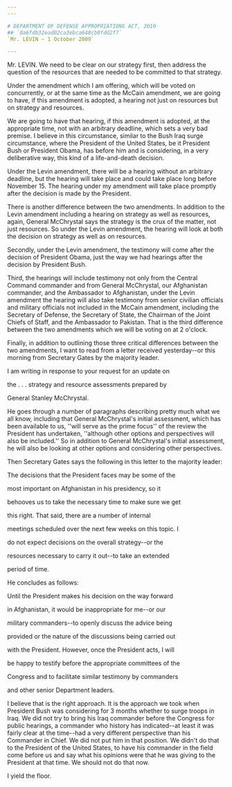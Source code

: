 ```yaml
---
---

# DEPARTMENT OF DEFENSE APPROPRIATIONS ACT, 2010
## `0a6fdb32ead02ca3ebca648cb0fdd2f7`
`Mr. LEVIN — 1 October 2009`

---
```



Mr. LEVIN. We need to be clear on our strategy first, then address 
the question of the resources that are needed to be committed to that 
strategy.

Under the amendment which I am offering, which will be voted on 
concurrently, or at the same time as the McCain amendment, we are going 
to have, if this amendment is adopted, a hearing not just on resources 
but on strategy and resources.

We are going to have that hearing, if this amendment is adopted, at 
the appropriate time, not with an arbitrary deadline, which sets a very 
bad premise. I believe in this circumstance, similar to the Bush Iraq 
surge circumstance, where the President of the United States, be it 
President Bush or President Obama, has before him and is considering, 
in a very deliberative way, this kind of a life-and-death decision.

Under the Levin amendment, there will be a hearing without an 
arbitrary deadline, but the hearing will take place and could take 
place long before November 15. The hearing under my amendment will take 
place promptly after the decision is made by the President.

There is another difference between the two amendments. In addition 
to the Levin amendment including a hearing on strategy as well as 
resources, again, General McChrystal says the strategy is the crux of 
the matter, not just resources. So under the Levin amendment, the 
hearing will look at both the decision on strategy as well as on 
resources.


Secondly, under the Levin amendment, the testimony will come after 
the decision of President Obama, just the way we had hearings after the 
decision by President Bush.

Third, the hearings will include testimony not only from the Central 
Command commander and from General McChrystal, our Afghanistan 
commander, and the Ambassador to Afghanistan, under the Levin amendment 
the hearing will also take testimony from senior civilian officials and 
military officials not included in the McCain amendment, including the 
Secretary of Defense, the Secretary of State, the Chairman of the Joint 
Chiefs of Staff, and the Ambassador to Pakistan. That is the third 
difference between the two amendments which we will be voting on at 2 
o'clock.

Finally, in addition to outlining those three critical differences 
between the two amendments, I want to read from a letter received 
yesterday--or this morning from Secretary Gates by the majority leader.




 I am writing in response to your request for an update on 


 the . . . strategy and resource assessments prepared by 


 General Stanley McChrystal.


He goes through a number of paragraphs describing pretty much what we 
all know, including that General McChrystal's initial assessment, which 
has been available to us, ''will serve as the prime focus'' of the 
review the President has undertaken, ''although other options and 
perspectives will also be included.'' So in addition to General 
McChrystal's initial assessment, he will also be looking at other 
options and considering other perspectives.

Then Secretary Gates says the following in this letter to the 
majority leader:




 The decisions that the President faces may be some of the 


 most important on Afghanistan in his presidency, so it 


 behooves us to take the necessary time to make sure we get 


 this right. That said, there are a number of internal 


 meetings scheduled over the next few weeks on this topic. I 


 do not expect decisions on the overall strategy--or the 


 resources necessary to carry it out--to take an extended 


 period of time.


He concludes as follows:




 Until the President makes his decision on the way forward 


 in Afghanistan, it would be inappropriate for me--or our 


 military commanders--to openly discuss the advice being 


 provided or the nature of the discussions being carried out 


 with the President. However, once the President acts, I will 


 be happy to testify before the appropriate committees of the 


 Congress and to facilitate similar testimony by commanders 


 and other senior Department leaders.


I believe that is the right approach. It is the approach we took when 
President Bush was considering for 3 months whether to surge troops in 
Iraq. We did not try to bring his Iraq commander before the Congress 
for public hearings, a commander who history has indicated--at least it 
was fairly clear at the time--had a very different perspective than his 
Commander in Chief. We did not put him in that position. We didn't do 
that to the President of the United States, to have his commander in 
the field come before us and say what his opinions were that he was 
giving to the President at that time. We should not do that now.

I yield the floor.